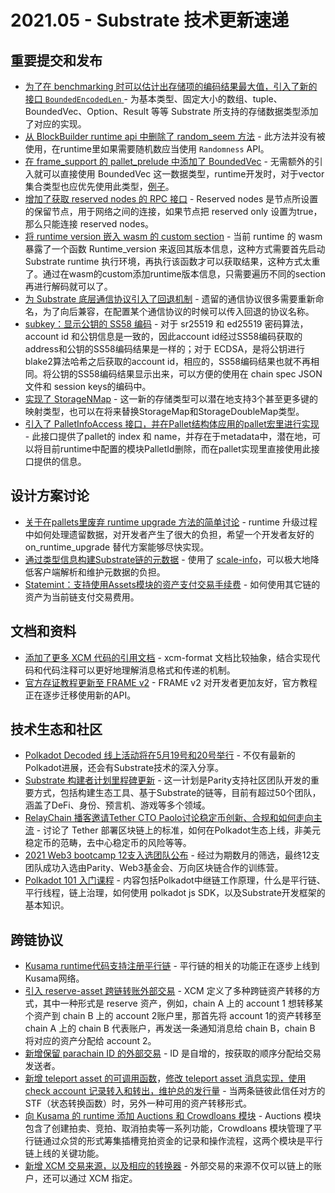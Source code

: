 # 2021.05 - Substrate 技术更新速递

## 重要提交和发布

* [为了在 benchmarking 时可以估计出存储项的编码结果最大值，引入了新的接口 `BoundedEncodedLen` ](https://github.com/paritytech/substrate/issues/8719) - 为基本类型、固定大小的数组、tuple、BoundedVec、Option、Result 等等 Substrate 所支持的存储数据类型添加了对应的实现。
* [从 BlockBuilder runtime api 中删除了 random_seem 方法](https://github.com/paritytech/substrate/pull/8718) - 此方法并没有被使用，在runtime里如果需要随机数应当使用 `Randomness` API。
* [在 frame_support 的 pallet_prelude 中添加了 BoundedVec](https://github.com/paritytech/substrate/pull/8710) - 无需额外的引入就可以直接使用 BoundedVec 这一数据类型，runtime开发时，对于vector集合类型也应优先使用此类型，[例子](https://github.com/paritytech/substrate/pull/8665)。
* [增加了获取 reserved nodes 的 RPC 接口](https://github.com/paritytech/substrate/pull/8704) - Reserved nodes 是节点所设置的保留节点，用于网络之间的连接，如果节点把 reserved only 设置为true，那么只能连接 reserved nodes。
* [将 runtime version 嵌入 wasm 的 custom section](https://github.com/paritytech/substrate/pull/8688) - 当前 runtime 的 wasm 暴露了一个函数 Runtime_version 来返回其版本信息，这种方式需要首先启动 Substrate runtime 执行环境，再执行该函数才可以获取结果，这种方式太重了。通过在wasm的custom添加runtime版本信息，只需要遍历不同的section再进行解码就可以了。
* [为 Substrate 底层通信协议引入了回退机制](https://github.com/paritytech/substrate/pull/8682) - 遗留的通信协议很多需要重新命名，为了向后兼容，在配置某个通信协议的时候可以传入回退的协议名称。
* [subkey：显示公钥的 SS58 编码](https://github.com/paritytech/substrate/pull/8674) - 对于 sr25519 和 ed25519 密码算法，account id 和公钥信息是一致的，因此account id经过SS58编码获取的address和公钥的SS58编码结果是一样的；对于 ECDSA，是将公钥进行blake2算法哈希之后获取的account id，相应的，SS58编码结果也就不再相同。将公钥的SS58编码结果显示出来，可以方便的使用在 chain spec JSON文件和 session keys的编码中。
* [实现了 StorageNMap](https://github.com/paritytech/substrate/pull/8635) - 这一新的存储类型可以潜在地支持3个甚至更多键的映射类型，也可以在将来替换StorageMap和StorageDoubleMap类型。
* [引入了 PalletInfoAccess 接口，并在Pallet结构体应用的pallet宏里进行实现](https://github.com/paritytech/substrate/pull/8630) - 此接口提供了pallet的 index 和 name，并存在于metadata中，潜在地，可以将目前runtime中配置的模块PalletId删除，而在pallet实现里直接使用此接口提供的信息。


## 设计方案讨论

* [关于在pallets里废弃 runtime upgrade 方法的简单讨论](https://github.com/paritytech/substrate/pull/8687) - runtime 升级过程中如何处理遗留数据，对开发者产生了很大的负担，希望一个开发者友好的 on_runtime_upgrade 替代方案能够尽快实现。
* [通过类型信息构建Substrate链的元数据](https://github.com/paritytech/substrate/pull/8615) - 使用了 [scale-info](https://github.com/paritytech/scale-info)，可以极大地降低客户端解析和维护元数据的负担。
* [Statemint：支持使用Assets模块的资产支付交易手续费](https://github.com/paritytech/statemint/pull/51) - 如何使用其它链的资产为当前链支付交易费用。


## 文档和资料

* [添加了更多 XCM 代码的引用文档](https://github.com/paritytech/polkadot/pull/2948) - xcm-format 文档比较抽象，结合实现代码和代码注释可以更好地理解消息格式和传递的机制。
* [官方存证教程更新至 FRAME v2](https://substrate.dev/docs/en/tutorials/build-a-dapp/) - FRAME v2 对开发者更加友好，官方教程正在逐步迁移使用新的API。

## 技术生态和社区

* [Polkadot Decoded 线上活动将在5月19号和20号举行](https://decoded.polkadot.network/program) - 不仅有最新的Polkadot进展，还会有Substrate技术的深入分享。
* [Substrate 构建者计划里程碑更新](https://www.parity.io/substrate-builders-program-milestone-update-may-2021/) - 这一计划是Parity支持社区团队开发的重要方式，包括构建生态工具、基于Substrate的链等，目前有超过50个团队，涵盖了DeFi、身份、预言机、游戏等多个领域。
* [RelayChain 播客邀请Tether CTO Paolo讨论稳定币创新、合规和如何走向主流](https://relaychain.fm/31-tether-stablecoin-paolo-ardoino) - 讨论了 Tether 部署区块链上的标准，如何在Polkadot生态上线，非美元稳定币的范畴，去中心稳定币的风险等等。
* [2021 Web3 bootcamp 12支入选团队公布](https://www.chainnews.com/articles/067903413305.htm) - 经过为期数月的筛选，最终12支团队成功入选由Parity、Web3基金会、万向区块链合作的训练营。
* [Polkadot 101 入门课程](https://academy.ivanontech.com/polkadot-101) - 内容包括Polkadot中继链工作原理，什么是平行链、平行线程，链上治理，如何使用 polkadot js SDK，以及Substrate开发框架的基本知识。

## 跨链协议

* [Kusama runtime代码支持注册平行链](https://github.com/paritytech/polkadot/pull/3014) - 平行链的相关的功能正在逐步上线到Kusama网络。
* [引入 reserve-asset 跨链转账外部交易](https://github.com/paritytech/polkadot/pull/3010) - XCM 定义了多种跨链资产转移的方式，其中一种形式是 reserve 资产，例如，chain A 上的 account 1 想转移某个资产到 chain B 上的 account 2账户里，那首先将 account 1的资产转移至 chain A 上的 chain B 代表账户，再发送一条通知消息给 chain B，chain B 将对应的资产分配给 account 2。
* [新增保留 parachain ID 的外部交易](https://github.com/paritytech/polkadot/pull/3008) - ID 是自增的，按获取的顺序分配给交易发送者。
* [新增 teleport asset 的可调用函数](https://github.com/paritytech/polkadot/pull/2995)，[修改 teleport asset 消息实现，使用 check account 记录转入和转出，维护总的发行量](https://github.com/paritytech/polkadot/pull/3007/) - 当两条链彼此信任对方的STF（状态转换函数）时，另外一种可用的资产转移形式。
* [向 Kusama 的 runtime 添加 Auctions 和 Crowdloans 模块](https://github.com/paritytech/polkadot/pull/2999) - Auctions 模块包含了创建拍卖、竞拍、取消拍卖等一系列功能，Crowdloans 模块管理了平行链通过众贷的形式筹集插槽竞拍资金的记录和操作流程，这两个模块是平行链上线的关键功能。
* [新增 XCM 交易来源，以及相应的转换器](https://github.com/paritytech/polkadot/pull/2896) - 外部交易的来源不仅可以链上的账户，还可以通过 XCM 指定。

